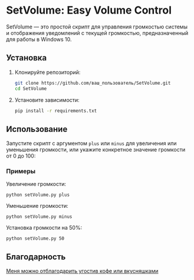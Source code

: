 # SetVolume: Easy Volume Control

SetVolume — это простой скрипт для управления громкостью системы и отображения уведомлений с текущей громкостью, предназначенный для работы в Windows 10.

## Установка

1. Клонируйте репозиторий:
    ```sh
    git clone https://github.com/ваш_пользователь/SetVolume.git
    cd SetVolume
    ```

2. Установите зависимости:
    ```sh
    pip install -r requirements.txt
    ```

## Использование

Запустите скрипт с аргументом `plus` или `minus` для увеличения или уменьшения громкости, или укажите конкретное значение громкости от 0 до 100:

### Примеры

Увеличение громкости:

    python setVolume.py plus

Уменьшение громкости:

    python setVolume.py minus

Установка громкости на 50%:

    python setVolume.py 50

## Благодарность

[Меня можно отблагодарить угостив кофе или вкусняшками](https://yoomoney.ru/bill/pay/174DUV8KMR3.241214)
